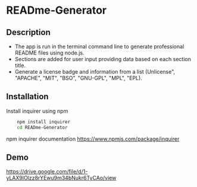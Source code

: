 # READme-Generator

## Description
- The app is run in the terminal command line to generate professional README files using node.js.
- Sections are added for user input providing data based on each section title.
- Generate a license badge and information from a list (Unlicense", "APACHE", "MIT", "BSO", "GNU-GPL", "MPL", "EPL).

## Installation

Install inquirer using npm

```bash
    npm install inquirer
    cd READme-Generator
```

npm inquirer documentation
https://www.npmjs.com/package/inquirer

## Demo

https://drive.google.com/file/d/1-yLAX9lOlzz8rYEwu9m34bNukr6TyCAo/view 